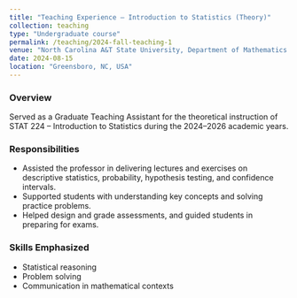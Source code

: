 ```yaml
---
title: "Teaching Experience – Introduction to Statistics (Theory)"
collection: teaching
type: "Undergraduate course"
permalink: /teaching/2024-fall-teaching-1
venue: "North Carolina A&T State University, Department of Mathematics and Statistics"
date: 2024-08-15
location: "Greensboro, NC, USA"
---
```


### Overview
Served as a Graduate Teaching Assistant for the theoretical instruction of STAT 224 – Introduction to Statistics during the 2024–2026 academic years.

### Responsibilities

- Assisted the professor in delivering lectures and exercises on descriptive statistics, probability, hypothesis testing, and confidence intervals.  
- Supported students with understanding key concepts and solving practice problems.  
- Helped design and grade assessments, and guided students in preparing for exams.

### Skills Emphasized

- Statistical reasoning  
- Problem solving  
- Communication in mathematical contexts